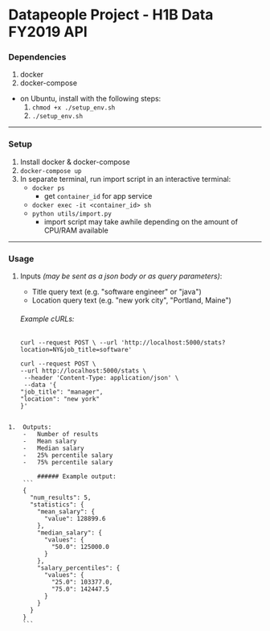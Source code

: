 # Datapeople Project - H1B Data FY2019 API

### Dependencies
1. docker
1. docker-compose
  - on Ubuntu, install with the following steps:
    1. `chmod +x ./setup_env.sh`
    1. `./setup_env.sh`
___
### Setup
1. Install docker & docker-compose
1. `docker-compose up`
1. In separate terminal, run import script in an interactive terminal:
    - `docker ps`
      - get `container_id` for app service
    - `docker exec -it <container_id> sh`
    - `python utils/import.py`
      - import script may take awhile depending on the amount of CPU/RAM available
___
### Usage

1.  Inputs *(may be sent as a json body or as query parameters)*:

    - Title query text (e.g. "software engineer" or "java")
    - Location query text (e.g. "new york city", "Portland, Maine")
    
    ###### Example cURLs:
    ```
    curl --request POST \ --url 'http://localhost:5000/stats?location=NY&job_title=software'
    ```
    ```
    curl --request POST \
    --url http://localhost:5000/stats \
     --header 'Content-Type: application/json' \
     --data '{
    "job_title": "manager",
    "location": "new york"
    }'
```

1.  Outputs:
    -   Number of results
    -   Mean salary
    -   Median salary
    -   25% percentile salary
    -   75% percentile salary

        ###### Example output:
    ```
    {
      "num_results": 5,
      "statistics": {
        "mean_salary": {
          "value": 128899.6
        },
        "median_salary": {
          "values": {
            "50.0": 125000.0
          }
        },
        "salary_percentiles": {
          "values": {
            "25.0": 103377.0,
            "75.0": 142447.5
          }
        }
      }
    }
    ```
